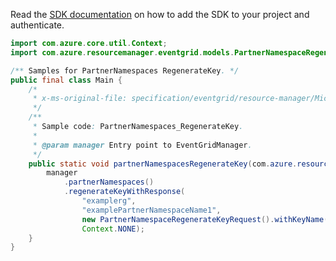 Read the [SDK documentation](https://github.com/Azure/azure-sdk-for-java/blob/azure-resourcemanager-eventgrid_1.2.0-beta.1/sdk/eventgrid/azure-resourcemanager-eventgrid/README.md) on how to add the SDK to your project and authenticate.

```java
import com.azure.core.util.Context;
import com.azure.resourcemanager.eventgrid.models.PartnerNamespaceRegenerateKeyRequest;

/** Samples for PartnerNamespaces RegenerateKey. */
public final class Main {
    /*
     * x-ms-original-file: specification/eventgrid/resource-manager/Microsoft.EventGrid/preview/2021-10-15-preview/examples/PartnerNamespaces_RegenerateKey.json
     */
    /**
     * Sample code: PartnerNamespaces_RegenerateKey.
     *
     * @param manager Entry point to EventGridManager.
     */
    public static void partnerNamespacesRegenerateKey(com.azure.resourcemanager.eventgrid.EventGridManager manager) {
        manager
            .partnerNamespaces()
            .regenerateKeyWithResponse(
                "examplerg",
                "examplePartnerNamespaceName1",
                new PartnerNamespaceRegenerateKeyRequest().withKeyName("key1"),
                Context.NONE);
    }
}
```
